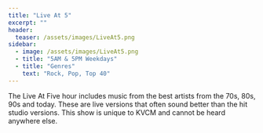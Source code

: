 ```yaml
---
title: "Live At 5"
excerpt: ""
header:
  teaser: /assets/images/LiveAt5.png
sidebar:
  - image: /assets/images/LiveAt5.png
  - title: "5AM & 5PM Weekdays"
  - title: "Genres"
    text: "Rock, Pop, Top 40"
---
```


The Live At Five hour includes music from the best artists from the 70s, 80s, 90s and today. These are live versions that often sound better than the hit studio versions. This show is unique to KVCM and cannot be heard anywhere else.
